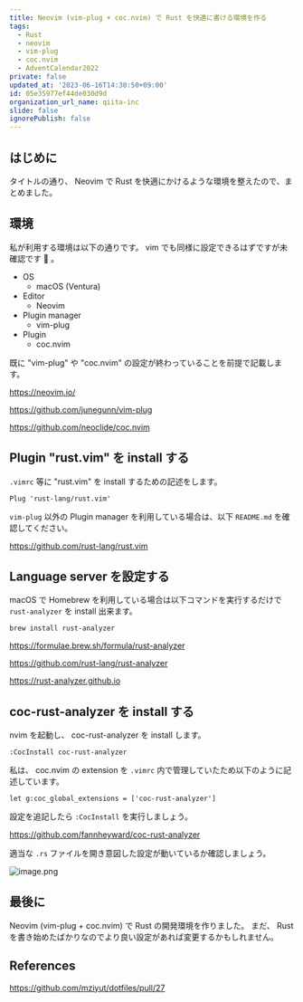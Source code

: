 ```yaml
---
title: Neovim (vim-plug + coc.nvim) で Rust を快適に書ける環境を作る
tags:
  - Rust
  - neovim
  - vim-plug
  - coc.nvim
  - AdventCalendar2022
private: false
updated_at: '2023-06-16T14:30:50+09:00'
id: 05e35977ef44de030d9d
organization_url_name: qiita-inc
slide: false
ignorePublish: false
---
```


## はじめに

タイトルの通り、 Neovim で Rust を快適にかけるような環境を整えたので、まとめました。

## 環境

私が利用する環境は以下の通りです。 vim でも同様に設定できるはずですが未確認です :pray: 。

- OS
  - macOS (Ventura)
- Editor
  - Neovim
- Plugin manager
  - vim-plug
- Plugin
  - coc.nvim

既に "vim-plug" や "coc.nvim" の設定が終わっていることを前提で記載します。

https://neovim.io/

https://github.com/junegunn/vim-plug

https://github.com/neoclide/coc.nvim

## Plugin "rust.vim" を install する

`.vimrc` 等に "rust.vim" を install するための記述をします。

```vim
Plug 'rust-lang/rust.vim'
```

`vim-plug` 以外の Plugin manager を利用している場合は、以下 `README.md` を確認してください。

https://github.com/rust-lang/rust.vim

## Language server を設定する

macOS で Homebrew を利用している場合は以下コマンドを実行するだけで `rust-analyzer` を install 出来ます。

```sh
brew install rust-analyzer
```

https://formulae.brew.sh/formula/rust-analyzer

https://github.com/rust-lang/rust-analyzer

https://rust-analyzer.github.io

## coc-rust-analyzer を install する

nvim を起動し、 coc-rust-analyzer を install します。

```vim
:CocInstall coc-rust-analyzer
```

私は、 coc.nvim の extension を `.vimrc` 内で管理していたため以下のように記述しています。

```vim
let g:coc_global_extensions = ['coc-rust-analyzer']
```

設定を追記したら `:CocInstall` を実行しましょう。

https://github.com/fannheyward/coc-rust-analyzer

適当な `.rs` ファイルを開き意図した設定が動いているか確認しましょう。

![image.png](https://qiita-image-store.s3.ap-northeast-1.amazonaws.com/0/55950/41ad6fac-85ea-4a9d-e38d-28017cd17791.png)

## 最後に

Neovim (vim-plug + coc.nvim) で Rust の開発環境を作りました。
まだ、 Rust を書き始めたばかりなのでより良い設定があれば変更するかもしれません。

## References

https://github.com/mziyut/dotfiles/pull/27
